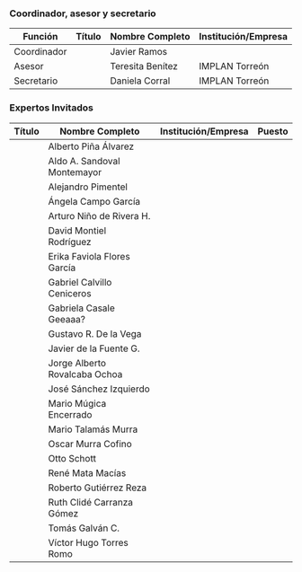 
### Coordinador, asesor y secretario

Función     | Título | Nombre Completo          | Institución/Empresa
------------|-------:|--------------------------|---------------------
Coordinador |        | Javier Ramos
Asesor      |        | Teresita Benítez         | IMPLAN Torreón
Secretario  |        | Daniela Corral           | IMPLAN Torreón

### Expertos Invitados

Título | Nombre Completo                  | Institución/Empresa              | Puesto
------:|----------------------------------|----------------------------------|---------------
       | Alberto Piña Álvarez
       | Aldo A. Sandoval Montemayor
       | Alejandro Pimentel
       | Ángela Campo García
       | Arturo Niño de Rivera H.
       | David Montiel Rodríguez
       | Erika Faviola Flores García
       | Gabriel Calvillo Ceniceros
       | Gabriela Casale Geeaaa?
       | Gustavo R. De la Vega
       | Javier de la Fuente G.
       | Jorge Alberto Rovalcaba Ochoa
       | José Sánchez Izquierdo
       | Mario Múgica Encerrado
       | Mario Talamás Murra
       | Oscar Murra Cofino
       | Otto Schott
       | René Mata Macías
       | Roberto Gutiérrez Reza
       | Ruth Clidé Carranza Gómez
       | Tomás Galván C.
       | Víctor Hugo Torres Romo
